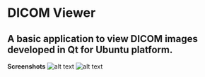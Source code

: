 # DICOM Viewer
## A basic application to view DICOM images developed in Qt for Ubuntu platform.

**Screenshots**
![alt text](https://github.com/codeman110/QtDICOMViewer/blob/master/misc/screenshot1.png)
![alt text](https://github.com/codeman110/QtDICOMViewer/blob/master/misc/screenshot2.png)
